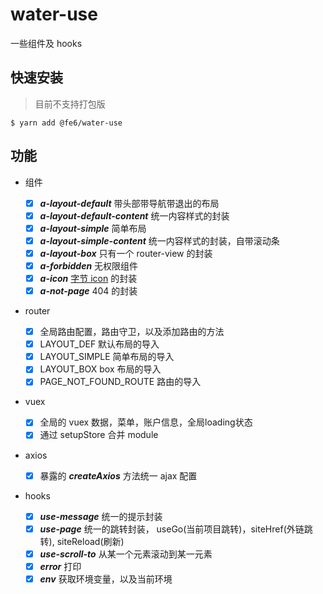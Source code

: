 # water-use
一些组件及 hooks


## 快速安装
> 目前不支持打包版

```
$ yarn add @fe6/water-use
```

## 功能

- 组件

  - [X] ***a-layout-default*** 带头部带导航带退出的布局
  - [X] ***a-layout-default-content*** 统一内容样式的封装
  - [X] ***a-layout-simple*** 简单布局
  - [X] ***a-layout-simple-content*** 统一内容样式的封装，自带滚动条
  - [X] ***a-layout-box*** 只有一个 router-view 的封装
  - [X] ***a-forbidden*** 无权限组件
  - [X] ***a-icon*** [字节 icon](https://iconpark.oceanengine.com/official) 的封装
  - [X] ***a-not-page*** 404 的封装

- router

  - [X] 全局路由配置，路由守卫，以及添加路由的方法
  - [X] LAYOUT_DEF 默认布局的导入
  - [X] LAYOUT_SIMPLE  简单布局的导入
  - [X] LAYOUT_BOX  box 布局的导入
  - [X] PAGE_NOT_FOUND_ROUTE 路由的导入

- vuex

  - [X] 全局的 vuex 数据，菜单，账户信息，全局loading状态
  - [X] 通过 setupStore 合并 module 

- axios

  - [X] 暴露的 ***createAxios*** 方法统一 ajax 配置

- hooks

  - [X] ***use-message*** 统一的提示封装
  - [X] ***use-page*** 统一的跳转封装， useGo(当前项目跳转)，siteHref(外链跳转), siteReload(刷新)
  - [X] ***use-scroll-to*** 从某一个元素滚动到某一元素
  - [X] ***error*** 打印
  - [X] ***env*** 获取环境变量，以及当前环境
